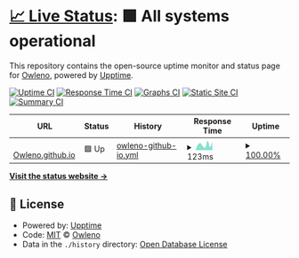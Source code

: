 # [📈 Live Status](https://Owleno.github.io/status): <!--live status--> **🟩 All systems operational**

This repository contains the open-source uptime monitor and status page for [Owleno](https://Owleno.github.io/status), powered by [Upptime](https://github.com/upptime/upptime).

[![Uptime CI](https://github.com/Owleno/status/workflows/Uptime%20CI/badge.svg)](https://github.com/Owleno/status/actions?query=workflow%3A%22Uptime+CI%22)
[![Response Time CI](https://github.com/Owleno/status/workflows/Response%20Time%20CI/badge.svg)](https://github.com/Owleno/status/actions?query=workflow%3A%22Response+Time+CI%22)
[![Graphs CI](https://github.com/Owleno/status/workflows/Graphs%20CI/badge.svg)](https://github.com/Owleno/status/actions?query=workflow%3A%22Graphs+CI%22)
[![Static Site CI](https://github.com/Owleno/status/workflows/Static%20Site%20CI/badge.svg)](https://github.com/Owleno/status/actions?query=workflow%3A%22Static+Site+CI%22)
[![Summary CI](https://github.com/Owleno/status/workflows/Summary%20CI/badge.svg)](https://github.com/Owleno/status/actions?query=workflow%3A%22Summary+CI%22)

<!--start: status pages-->
<!-- This summary is generated by Upptime (https://github.com/upptime/upptime) -->
<!-- Do not edit this manually, your changes will be overwritten -->
<!-- prettier-ignore -->
| URL | Status | History | Response Time | Uptime |
| --- | ------ | ------- | ------------- | ------ |
| <img alt="" src="https://icons.duckduckgo.com/ip3/owleno.github.io.ico" height="13"> [Owleno.github.io](https://owleno.github.io) | 🟩 Up | [owleno-github-io.yml](https://github.com/Owleno/status/commits/HEAD/history/owleno-github-io.yml) | <details><summary><img alt="Response time graph" src="./graphs/owleno-github-io/response-time-week.png" height="20"> 123ms</summary><br><a href="https://Owleno.github.io/status/history/owleno-github-io"><img alt="Response time 91" src="https://img.shields.io/endpoint?url=https%3A%2F%2Fraw.githubusercontent.com%2FOwleno%2Fstatus%2FHEAD%2Fapi%2Fowleno-github-io%2Fresponse-time.json"></a><br><a href="https://Owleno.github.io/status/history/owleno-github-io"><img alt="24-hour response time 179" src="https://img.shields.io/endpoint?url=https%3A%2F%2Fraw.githubusercontent.com%2FOwleno%2Fstatus%2FHEAD%2Fapi%2Fowleno-github-io%2Fresponse-time-day.json"></a><br><a href="https://Owleno.github.io/status/history/owleno-github-io"><img alt="7-day response time 123" src="https://img.shields.io/endpoint?url=https%3A%2F%2Fraw.githubusercontent.com%2FOwleno%2Fstatus%2FHEAD%2Fapi%2Fowleno-github-io%2Fresponse-time-week.json"></a><br><a href="https://Owleno.github.io/status/history/owleno-github-io"><img alt="30-day response time 112" src="https://img.shields.io/endpoint?url=https%3A%2F%2Fraw.githubusercontent.com%2FOwleno%2Fstatus%2FHEAD%2Fapi%2Fowleno-github-io%2Fresponse-time-month.json"></a><br><a href="https://Owleno.github.io/status/history/owleno-github-io"><img alt="1-year response time 95" src="https://img.shields.io/endpoint?url=https%3A%2F%2Fraw.githubusercontent.com%2FOwleno%2Fstatus%2FHEAD%2Fapi%2Fowleno-github-io%2Fresponse-time-year.json"></a></details> | <details><summary><a href="https://Owleno.github.io/status/history/owleno-github-io">100.00%</a></summary><a href="https://Owleno.github.io/status/history/owleno-github-io"><img alt="All-time uptime 100.00%" src="https://img.shields.io/endpoint?url=https%3A%2F%2Fraw.githubusercontent.com%2FOwleno%2Fstatus%2FHEAD%2Fapi%2Fowleno-github-io%2Fuptime.json"></a><br><a href="https://Owleno.github.io/status/history/owleno-github-io"><img alt="24-hour uptime 100.00%" src="https://img.shields.io/endpoint?url=https%3A%2F%2Fraw.githubusercontent.com%2FOwleno%2Fstatus%2FHEAD%2Fapi%2Fowleno-github-io%2Fuptime-day.json"></a><br><a href="https://Owleno.github.io/status/history/owleno-github-io"><img alt="7-day uptime 100.00%" src="https://img.shields.io/endpoint?url=https%3A%2F%2Fraw.githubusercontent.com%2FOwleno%2Fstatus%2FHEAD%2Fapi%2Fowleno-github-io%2Fuptime-week.json"></a><br><a href="https://Owleno.github.io/status/history/owleno-github-io"><img alt="30-day uptime 100.00%" src="https://img.shields.io/endpoint?url=https%3A%2F%2Fraw.githubusercontent.com%2FOwleno%2Fstatus%2FHEAD%2Fapi%2Fowleno-github-io%2Fuptime-month.json"></a><br><a href="https://Owleno.github.io/status/history/owleno-github-io"><img alt="1-year uptime 100.00%" src="https://img.shields.io/endpoint?url=https%3A%2F%2Fraw.githubusercontent.com%2FOwleno%2Fstatus%2FHEAD%2Fapi%2Fowleno-github-io%2Fuptime-year.json"></a></details>

<!--end: status pages-->

[**Visit the status website →**](https://Owleno.github.io/status)

## 📄 License

- Powered by: [Upptime](https://github.com/upptime/upptime)
- Code: [MIT](./LICENSE) © [Owleno](https://Owleno.github.io/status)
- Data in the `./history` directory: [Open Database License](https://opendatacommons.org/licenses/odbl/1-0/)
